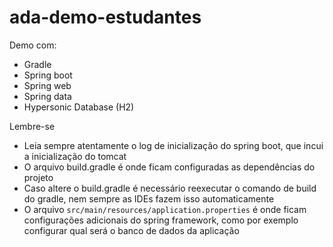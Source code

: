 # ada-demo-estudantes

Demo com:
- Gradle
- Spring boot
- Spring web
- Spring data
- Hypersonic Database (H2)



Lembre-se
- Leia sempre atentamente o log de inicialização do spring boot, que incui a inicialização do tomcat
- O arquivo build.gradle é onde ficam configuradas as dependências do projeto
- Caso altere o build.gradle é necessário reexecutar o comando de build do gradle, nem sempre as IDEs fazem isso automaticamente
- O arquivo `src/main/resources/application.properties` é onde ficam configurações adicionais do spring framework, como por exemplo configurar qual será o banco de dados da aplicação
